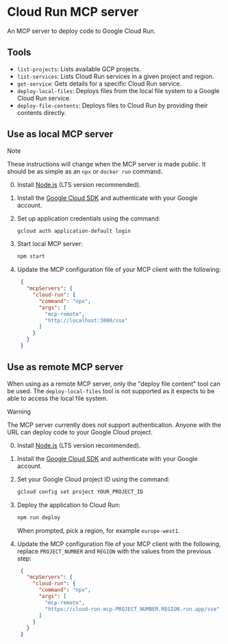 # Cloud Run MCP server

An MCP server to deploy code to Google Cloud Run.

## Tools

- `list-projects`: Lists available GCP projects.
- `list-services`: Lists Cloud Run services in a given project and region.
- `get-service`: Gets details for a specific Cloud Run service.
- `deploy-local-files`: Deploys files from the local file system to a Google Cloud Run service.
- `deploy-file-contents`: Deploys files to Cloud Run by providing their contents directly.

## Use as local MCP server

> [!NOTE]  
> These instructions will change when the MCP server is made public. It should be as simple as an `npx` or `docker run` command.


0. Install [Node.js](https://nodejs.org/en/download/) (LTS version recommended).

1. Install the [Google Cloud SDK](https://cloud.google.com/sdk/docs/install) and authenticate with your Google account.

2. Set up application credentials using the command:
   ```bash
   gcloud auth application-default login
   ```
3. Start local MCP server:
   ```bash
   npm start
   ```

4. Update the MCP configuration file of your MCP client with the following:
   ```json 
    {
      "mcpServers": {
        "cloud-run": {
          "command": "npx",
          "args": [
            "mcp-remote",
            "http://localhost:3000/sse"
          ]
        }
      }
    }
   ```

## Use as remote MCP server

When using as a remote MCP server, only the "deploy file content" tool can be used. The `deploy-local-files` tool is not supported as it expects to be able to access the local file system.

> [!WARNING]  
> The MCP server currently does not support authentication. Anyone with the URL can deploy code to your Google Cloud project.

0. Install [Node.js](https://nodejs.org/en/download/) (LTS version recommended).

1. Install the [Google Cloud SDK](https://cloud.google.com/sdk/docs/install) and authenticate with your Google account.

2. Set your Google Cloud project ID using the command:
   ```bash
   gcloud config set project YOUR_PROJECT_ID
   ```
3. Deploy the application to Cloud Run:
   ```bash
   npm run deploy
   ```
   When prompted, pick a region, for example `europe-west1`.

4. Update the MCP configuration file of your MCP client with the following, replace `PROJECT_NUMBER` and `REGION` with the values from the previous step:
   ```json 
    {
      "mcpServers": {
        "cloud-run": {
          "command": "npx",
          "args": [
            "mcp-remote",
            "https://cloud-run-mcp-PROJECT_NUMBER.REGION.run.app/sse"
          ]
        }
      }
    }
   ```
